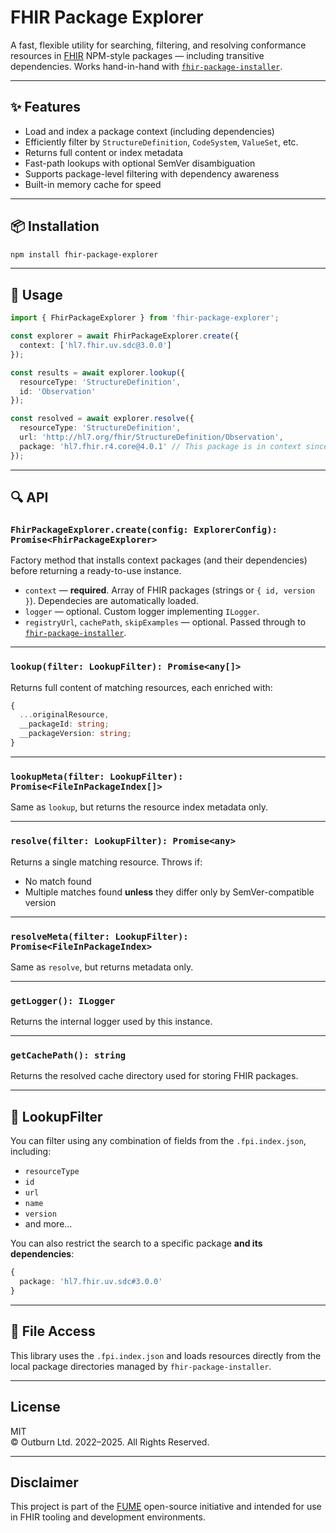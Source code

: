 # FHIR Package Explorer

A fast, flexible utility for searching, filtering, and resolving conformance resources in [FHIR](https://hl7.org/fhir/) NPM-style packages — including transitive dependencies. Works hand-in-hand with [`fhir-package-installer`](https://www.npmjs.com/package/fhir-package-installer).

---

## ✨ Features

- Load and index a package context (including dependencies)
- Efficiently filter by `StructureDefinition`, `CodeSystem`, `ValueSet`, etc.
- Returns full content or index metadata
- Fast-path lookups with optional SemVer disambiguation
- Supports package-level filtering with dependency awareness
- Built-in memory cache for speed

---

## 📦 Installation

```bash
npm install fhir-package-explorer
```

---

## 🚀 Usage

```ts
import { FhirPackageExplorer } from 'fhir-package-explorer';

const explorer = await FhirPackageExplorer.create({
  context: ['hl7.fhir.uv.sdc@3.0.0']
});

const results = await explorer.lookup({
  resourceType: 'StructureDefinition',
  id: 'Observation'
});

const resolved = await explorer.resolve({
  resourceType: 'StructureDefinition',
  url: 'http://hl7.org/fhir/StructureDefinition/Observation',
  package: 'hl7.fhir.r4.core@4.0.1' // This package is in context since it is a dependency of `hl7.fhir.uv.sdc@3.0.0`
});
```

---

## 🔍 API

### `FhirPackageExplorer.create(config: ExplorerConfig): Promise<FhirPackageExplorer>`

Factory method that installs context packages (and their dependencies) before returning a ready-to-use instance.

- `context` — **required**. Array of FHIR packages (strings or `{ id, version }`). Dependecies are automatically loaded.
- `logger` — optional. Custom logger implementing `ILogger`.
- `registryUrl`, `cachePath`, `skipExamples` — optional. Passed through to [`fhir-package-installer`](https://www.npmjs.com/package/fhir-package-installer).

---

### `lookup(filter: LookupFilter): Promise<any[]>`

Returns full content of matching resources, each enriched with:

```ts
{
  ...originalResource,
  __packageId: string;
  __packageVersion: string;
}
```

---

### `lookupMeta(filter: LookupFilter): Promise<FileInPackageIndex[]>`

Same as `lookup`, but returns the resource index metadata only.

---

### `resolve(filter: LookupFilter): Promise<any>`

Returns a single matching resource. Throws if:
- No match found
- Multiple matches found **unless** they differ only by SemVer-compatible version

---

### `resolveMeta(filter: LookupFilter): Promise<FileInPackageIndex>`

Same as `resolve`, but returns metadata only.

---

### `getLogger(): ILogger`

Returns the internal logger used by this instance.

---

### `getCachePath(): string`

Returns the resolved cache directory used for storing FHIR packages.

---

## 🔧 LookupFilter

You can filter using any combination of fields from the `.fpi.index.json`, including:

- `resourceType`
- `id`
- `url`
- `name`
- `version`
- and more...

You can also restrict the search to a specific package **and its dependencies**:

```ts
{
  package: 'hl7.fhir.uv.sdc#3.0.0'
}
```

---

## 📁 File Access

This library uses the `.fpi.index.json` and loads resources directly from the local package directories managed by `fhir-package-installer`.

---

## License
MIT  
© Outburn Ltd. 2022–2025. All Rights Reserved.

---

## Disclaimer
This project is part of the [FUME](https://github.com/Outburn-IL/fume-community) open-source initiative and intended for use in FHIR tooling and development environments.
